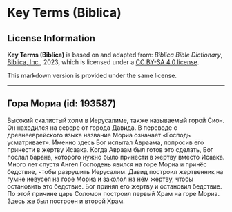 # Key Terms (Biblica)

## License Information

**Key Terms (Biblica)** is based on and adapted from: _Biblica Bible Dictionary_, [Biblica, Inc.](https://www.biblica.com/), 2023, which is licensed under a [CC BY-SA 4.0 license](https://creativecommons.org/licenses/by-sa/4.0/legalcode.en).

This markdown version is provided under the same license.



--------------------------------

## Гора Мориа (id: 193587)

Высокий скалистый холм в Иерусалиме, также называемый горой Сион. Он находился на севере от города Давида. В переводе с древнееврейского языка название Мориа означает «Господь усматривает». Именно здесь Бог испытал Авраама, попросив его принести в жертву Исаака. Когда Авраам был готов это сделать, Бог послал барана, которого нужно было принести в жертву вместо Исаака. Много лет спустя Ангел Господень явился на горе Мориа и принёс бедствие, чтобы разрушить Иерусалим. Давид построил жертвенник на гумне иевусея на горе Мориа и заколол на нём жертву, чтобы остановить это бедствие. Бог принял его жертву и остановил бедствие. По этой причине царь Соломон построил первый Храм на горе Мориа. Здесь же был построен и второй Храм.


